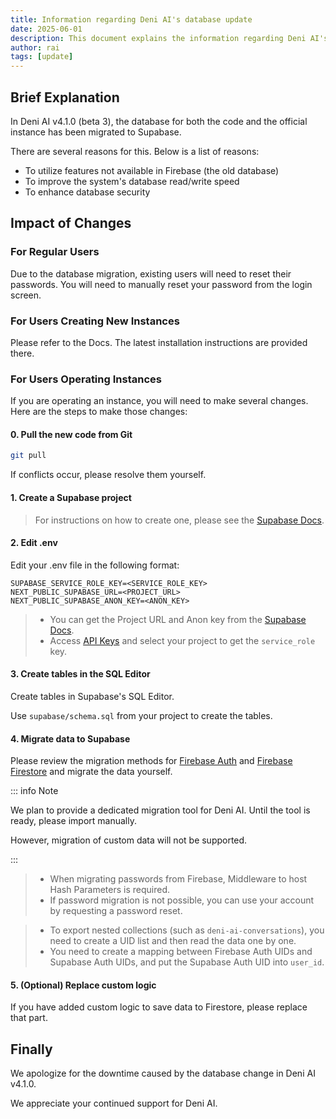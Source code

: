 ```yaml
---
title: Information regarding Deni AI's database update
date: 2025-06-01
description: This document explains the information regarding Deni AI's database update.
author: rai
tags: [update]
---
```


## Brief Explanation

In Deni AI v4.1.0 (beta 3), the database for both the code and the official instance has been migrated to Supabase.

There are several reasons for this. Below is a list of reasons:

- To utilize features not available in Firebase (the old database)
- To improve the system's database read/write speed
- To enhance database security

## Impact of Changes

### For Regular Users

Due to the database migration, existing users will need to reset their passwords. You will need to manually reset your password from the login screen.

### For Users Creating New Instances

Please refer to the Docs. The latest installation instructions are provided there.

### For Users Operating Instances

If you are operating an instance, you will need to make several changes. Here are the steps to make those changes:

#### 0. Pull the new code from Git

```sh
git pull
```

If conflicts occur, please resolve them yourself.

#### 1. Create a Supabase project

> For instructions on how to create one, please see the [Supabase Docs](https://supabase.com/docs/guides/getting-started/quickstarts/nextjs).

#### 2. Edit .env

Edit your .env file in the following format:

```properties [.env]
SUPABASE_SERVICE_ROLE_KEY=<SERVICE_ROLE_KEY>
NEXT_PUBLIC_SUPABASE_URL=<PROJECT_URL>
NEXT_PUBLIC_SUPABASE_ANON_KEY=<ANON_KEY>
```

> - You can get the Project URL and Anon key from the [Supabase Docs](https://supabase.com/docs/guides/getting-started/quickstarts/nextjs).
> - Access [API Keys](https://supabase.com/dashboard/project/_/settings/api-keys) and select your project to get the `service_role` key.

#### 3. Create tables in the SQL Editor

Create tables in Supabase's SQL Editor.

Use `supabase/schema.sql` from your project to create the tables.

#### 4. Migrate data to Supabase

Please review the migration methods for [Firebase Auth](https://supabase.com/docs/guides/platform/migrating-to-supabase/firebase-auth) and [Firebase Firestore](https://supabase.com/docs/guides/platform/migrating-to-supabase/firestore-data) and migrate the data yourself.

::: info Note

We plan to provide a dedicated migration tool for Deni AI. Until the tool is ready, please import manually.

However, migration of custom data will not be supported.

:::

> - When migrating passwords from Firebase, Middleware to host Hash Parameters is required.
> - If password migration is not possible, you can use your account by requesting a password reset.

> - To export nested collections (such as `deni-ai-conversations`), you need to create a UID list and then read the data one by one.
> - You need to create a mapping between Firebase Auth UIDs and Supabase Auth UIDs, and put the Supabase Auth UID into `user_id`.

#### 5. (Optional) Replace custom logic

If you have added custom logic to save data to Firestore, please replace that part.

## Finally

We apologize for the downtime caused by the database change in Deni AI v4.1.0.

We appreciate your continued support for Deni AI.
